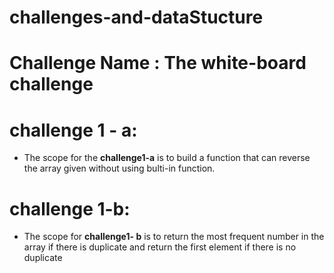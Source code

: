 # challenges-and-dataStucture

# Challenge Name : The white-board challenge

# challenge 1 - a:
- The scope for the **challenge1-a** is to build a function that can reverse the array given without using bulti-in function.


# challenge 1-b:
- The scope for **challenge1- b** is to return the most frequent number in the array if there is duplicate and return the first element if there is no duplicate
